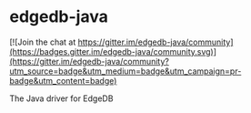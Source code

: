 # edgedb-java

[![Join the chat at https://gitter.im/edgedb-java/community](https://badges.gitter.im/edgedb-java/community.svg)](https://gitter.im/edgedb-java/community?utm_source=badge&utm_medium=badge&utm_campaign=pr-badge&utm_content=badge)

The Java driver for EdgeDB
